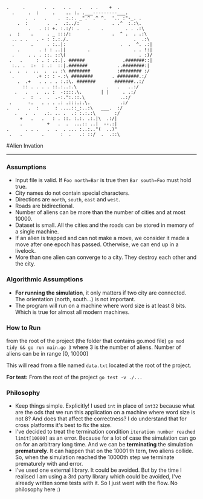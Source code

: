 ```
.     .       .  .   . .   .   . .    +  .
  .     .  :     .    .. :. .___---------___.
       .  .   .    .  :.:. _".^ .^ ^.  '.. :"-_. .
    .  :       .  .  .:../:            . .^  :.:\.
        .   . :: +. :.:/: .   .    .        . . .:\
 .  :    .     . _ :::/:               .  ^ .  . .:\
  .. . .   . - : :.:./.                        .  .:\
  .      .     . :..|:                    .  .  ^. .:|
    .       . : : ..||        .                . . !:|
  .     . . . ::. ::\(                           . :)/
 .   .     : . : .:.|. ######              .#######::|
  :.. .  :-  : .:  ::|.#######           ..########:|
 .  .  .  ..  .  .. :\ ########          :######## :/
  .        .+ :: : -.:\ ########       . ########.:/
    .  .+   . . . . :.:\. #######       #######..:/
      :: . . . . ::.:..:.\           .   .   ..:/
   .   .   .  .. :  -::::.\.       | |     . .:/
      .  :  .  .  .-:.":.::.\             ..:/
 .      -.   . . . .: .:::.:.\.           .:/
.   .   .  :      : ....::_:..:\   ___.  :/
   .   .  .   .:. .. .  .: :.:.:\       :/
     +   .   .   : . ::. :.:. .:.|\  .:/|
     .         +   .  .  ...:: ..|  --.:|
.      . . .   .  .  . ... :..:.."(  ..)"
 .   .       .      :  .   .: ::/  .  .::\
```

#Alien Invation

---

### Assumptions
- Input file is valid. If `Foo north=Bar` is true then `Bar south=Foo` must hold true.
- City names do not contain special characters.
- Directions are `north`, `south`, `east` and `west`. 
- Roads are bidirectional.
- Number of aliens can be more than the number of cities and at most 10000.
- Dataset is small. All the cities and the roads can be stored in memory of a single machine.
- If an alien is trapped and can not make a move, we consider it made a move after one epoch has passed. Otherwise, we can end up in a livelock.
- More than one alien can converge to a city. They destroy each other and the city.

### Algorithmic Assumptions
- __For running the simulation__, it only matters if two city are connected. The orientation (north, south...) is not important.
- The program will run on a machine where word size is at least 8 bits. Which is true for almost all modern machines. 

### How to Run
from the root of the project (the folder that contains go.mod file) `go mod tidy && go run main.go 3`
where 3 is the number of aliens. Number of aliens can be in range [0, 10000]

This will read from a file named `data.txt` located at the root of the project.

**For test:** From the root of the project `go test -v ./...`

### Philosophy
- Keep things simple. Explicitly! I used `int` in place of `int32` because what are the ods that we run this application on a machine where word size is not 8? And does that affect the correctness? I do understand that for cross platforms it's best to fix the size.
- I've decided to treat the termination condition `iteration number reached limit[10000]` as an error. Because for a lot of case the simulation can go on for an arbitrary long time. And we can be __terminating__ the simulation __prematurely__. It can happen that on the 10001 th tern, two aliens collide. So, when the simulation reached the 10000th step we terminate prematurely with and error.
- I've used one external library. It could be avoided. But by the time I realised I am using a 3rd party library which could be avoided, I've already written some tests with it. So I just went with the flow. No philosophy here :)  
